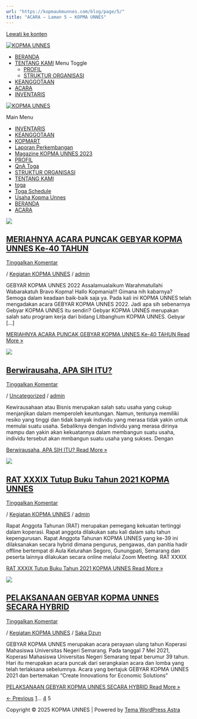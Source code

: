 ```yaml
---
url: "https://kopmaukmunnes.com/blog/page/5/"
title: "ACARA – Laman 5 – KOPMA UNNES"
---
```


[Lewati ke konten](https://kopmaukmunnes.com/blog/page/5/#content "Lewati ke konten")

[![KOPMA UNNES](https://kopmaukmunnes.com/wp-content/uploads/2021/07/cropped-kopma-unnes.png)](https://kopmaukmunnes.com/)

- [BERANDA](https://kopmaukmunnes.com/)
- [TENTANG KAMI](https://kopmaukmunnes.com/tentang-kami/) Menu Toggle
  - [PROFIL](https://kopmaukmunnes.com/profil/)
  - [STRUKTUR ORGANISASI](https://kopmaukmunnes.com/struktur-organisasi/)
- [KEANGGOTAAN](https://kopmaukmunnes.com/keanggotaan/)
- [ACARA](https://kopmaukmunnes.com/blog/)
- [INVENTARIS](https://kopmaukmunnes.com/inventaris/)

[![KOPMA UNNES](https://kopmaukmunnes.com/wp-content/uploads/2021/07/cropped-kopma-unnes.png)](https://kopmaukmunnes.com/)

Main Menu

- [INVENTARIS](https://kopmaukmunnes.com/inventaris/)
- [KEANGGOTAAN](https://kopmaukmunnes.com/keanggotaan/)
- [KOPMART](https://kopmaukmunnes.com/elementor-1642/)
- [Laporan Perkembangan](https://kopmaukmunnes.com/laporan-perkembangan/)
- [Magazine KOPMA UNNES 2023](https://kopmaukmunnes.com/magazine-kopma-unnes-2023/)
- [PROFIL](https://kopmaukmunnes.com/profil/)
- [QnA Toga](https://kopmaukmunnes.com/jadwal-toga/)
- [STRUKTUR ORGANISASI](https://kopmaukmunnes.com/struktur-organisasi/)
- [TENTANG KAMI](https://kopmaukmunnes.com/tentang-kami/)
- [toga](https://kopmaukmunnes.com/elementor-1661/)
- [Toga Schedule](https://kopmaukmunnes.com/toga-schedule/)
- [Usaha Kopma Unnes](https://kopmaukmunnes.com/usaha-kopma-unnes/)
- [BERANDA](https://kopmaukmunnes.com/)
- [ACARA](https://kopmaukmunnes.com/blog/)

[![](https://kopmaukmunnes.com/wp-content/uploads/2022/06/11-1024x577.jpg)](https://kopmaukmunnes.com/meriahnya-acara-puncak-gebyar-kopma-unnes-ke-40-tahun/)

## [MERIAHNYA ACARA PUNCAK GEBYAR KOPMA UNNES Ke-40 TAHUN](https://kopmaukmunnes.com/meriahnya-acara-puncak-gebyar-kopma-unnes-ke-40-tahun/)

[Tinggalkan Komentar](https://kopmaukmunnes.com/meriahnya-acara-puncak-gebyar-kopma-unnes-ke-40-tahun/#respond)

/ [Kegiatan KOPMA UNNES](https://kopmaukmunnes.com/category/kegiatan-kopma-unnes/) / [admin](https://kopmaukmunnes.com/author/admin_kopma/ "Lihat seluruh tulisan oleh admin")

GEBYAR KOPMA UNNES 2022 Assalamualaikum Warahmatullahi Wabarakatuh Bravo Kopma! Hallo Kopmania!!! Gimana nih kabarnya? Semoga dalam keadaan baik-baik saja ya. Pada kali ini KOPMA UNNES telah mengadakan acara GEBYAR KOPMA UNNES 2022. Jadi apa sih sebenarnya Gebyar KOPMA UNNES itu sendiri? Gebyar KOPMA UNNES merupakan salah satu program kerja dari bidang Litbanghum KOPMA UNNES. Gebyar \[…\]

[MERIAHNYA ACARA PUNCAK GEBYAR KOPMA UNNES Ke-40 TAHUN Read More »](https://kopmaukmunnes.com/meriahnya-acara-puncak-gebyar-kopma-unnes-ke-40-tahun/)

[![](https://kopmaukmunnes.com/wp-content/uploads/2022/03/Kewirausahaan-1024x614.jpg)](https://kopmaukmunnes.com/kewirausahaan/)

## [Berwirausaha, APA SIH ITU?](https://kopmaukmunnes.com/kewirausahaan/)

[Tinggalkan Komentar](https://kopmaukmunnes.com/kewirausahaan/#respond)

/ [Uncategorized](https://kopmaukmunnes.com/category/uncategorized/) / [admin](https://kopmaukmunnes.com/author/admin_kopma/ "Lihat seluruh tulisan oleh admin")

Kewirausahaan atau Bisnis merupakan salah satu usaha yang cukup menjanjikan dalam memperoleh keuntungan. Namun, tentunya memiliki resiko yang tinggi dan tidak banyak individu yang merasa tidak yakin untuk memulai suatu usaha. Sebaliknya dengan individu yang merasa dirinya mampu dan yakin akan kekuatannya dalam membangun suatu usaha, individu tersebut akan mmbangun suatu usaha yang sukses. Dengan

[Berwirausaha, APA SIH ITU? Read More »](https://kopmaukmunnes.com/kewirausahaan/)

[![](https://kopmaukmunnes.com/wp-content/uploads/2022/02/IMG_6215_1_11zon-1024x768.jpg)](https://kopmaukmunnes.com/rat-xxxix-tutup-buku-tahun-2021-press-release/)

## [RAT XXXIX Tutup Buku Tahun 2021 KOPMA UNNES](https://kopmaukmunnes.com/rat-xxxix-tutup-buku-tahun-2021-press-release/)

[Tinggalkan Komentar](https://kopmaukmunnes.com/rat-xxxix-tutup-buku-tahun-2021-press-release/#respond)

/ [Kegiatan KOPMA UNNES](https://kopmaukmunnes.com/category/kegiatan-kopma-unnes/) / [admin](https://kopmaukmunnes.com/author/admin_kopma/ "Lihat seluruh tulisan oleh admin")

Rapat Anggota Tahunan (RAT) merupakan pemegang kekuatan tertinggi dalam koperasi. Rapat anggota dilakukan satu kali dalam satu tahun kepengurusan. Rapat Anggota Tahunan KOPMA UNNES yang ke-39 ini dilaksanakan secara hybrid dimana pengurus, pengawas, dan panitia hadir offline bertempat di Aula Kelurahan Segoro, Gunungpati, Semarang dan peserta lainnya dilakukan secara online melalui Zoom Meeting. RAT XXXIX

[RAT XXXIX Tutup Buku Tahun 2021 KOPMA UNNES Read More »](https://kopmaukmunnes.com/rat-xxxix-tutup-buku-tahun-2021-press-release/)

[![](https://kopmaukmunnes.com/wp-content/uploads/2021/07/SAVE_20210717_201101-1024x512.jpeg)](https://kopmaukmunnes.com/pelaksanaan-gebyar-kopma-unnes-secara-hybrid/)

## [PELAKSANAAN GEBYAR KOPMA UNNES SECARA HYBRID](https://kopmaukmunnes.com/pelaksanaan-gebyar-kopma-unnes-secara-hybrid/)

[Tinggalkan Komentar](https://kopmaukmunnes.com/pelaksanaan-gebyar-kopma-unnes-secara-hybrid/#respond)

/ [Kegiatan KOPMA UNNES](https://kopmaukmunnes.com/category/kegiatan-kopma-unnes/) / [Saka Dzun](https://kopmaukmunnes.com/author/admin_kopma2/ "Lihat seluruh tulisan oleh Saka Dzun")

GEBYAR KOPMA UNNES merupakan acara perayaan ulang tahun Koperasi Mahasiswa Universitas Negeri Semarang. Pada tanggal 7 Mei 2021, Koperasi Mahasiswa Universitas Negeri Semarang tepat berumur 39 tahun. Hari itu merupakan acara puncak dari serangkaian acara dan lomba yang telah terlaksana sebelumnya. Acara yang bertajuk GEBYAR KOPMA UNNES 2021 dan bertemakan “Create Innovations for Economic Solutions”

[PELAKSANAAN GEBYAR KOPMA UNNES SECARA HYBRID Read More »](https://kopmaukmunnes.com/pelaksanaan-gebyar-kopma-unnes-secara-hybrid/)

[← Previous](https://kopmaukmunnes.com/blog/page/4/) [1](https://kopmaukmunnes.com/blog/)… [4](https://kopmaukmunnes.com/blog/page/4/) 5

Copyright © 2025 KOPMA UNNES \| Powered by [Tema WordPress Astra](https://wpastra.com/)